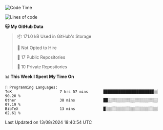 <!--START_SECTION:waka-->
![Code Time](http://img.shields.io/badge/Code%20Time-998%20hrs%2057%20mins-blue)

![Lines of code](https://img.shields.io/badge/From%20Hello%20World%20I%27ve%20Written-215.1%20thousand%20lines%20of%20code-blue)

**🐱 My GitHub Data** 

> 📦 171.0 kB Used in GitHub's Storage 
 > 
> 🚫 Not Opted to Hire
 > 
> 📜 17 Public Repositories 
 > 
> 🔑 10 Private Repositories 
 > 
📊 **This Week I Spent My Time On** 

```text
💬 Programming Languages: 
TeX                      7 hrs 57 mins       ███████████████████████░░   90.20 % 
Other                    38 mins             ██░░░░░░░░░░░░░░░░░░░░░░░   07.19 % 
BibTeX                   13 mins             █░░░░░░░░░░░░░░░░░░░░░░░░   02.61 % 
```


 Last Updated on 13/08/2024 18:40:54 UTC
<!--END_SECTION:waka-->
